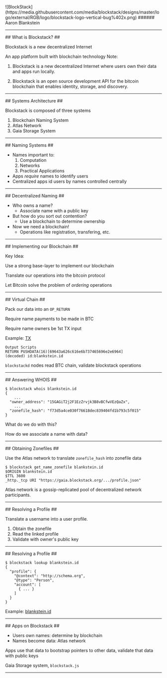 
<section data-background="white">
![BlockStack](https://media.githubusercontent.com/media/blockstack/designs/master/logo/external/RGB/logo/blockstack-logo-vertical-bug%402x.png)
###### Aaron Blankstein

---

<section data-background="#270f34">
## What is Blockstack? ##

Blockstack is a new decentralized Internet

An app platform built with blockchain technology
Note:
1) Blockstack is a new decentralized Internet where users own their data and apps run locally.

2) Blockstack is an open source development API for the bitcoin blockchain that enables identity, storage, and discovery.

---

<section data-background="#270f34">
## Systems Architecture ##

Blockstack is composed of three systems

1. Blockchain Naming System
2. Atlas Network
3. Gaia Storage System

---

<section data-background="#270f34">
## Naming Systems ##

* Names important to:
  1. Computation
  2. Networks
  3. Practical Applications
* Apps _require_ names to identify users
* Centralized apps id users by names controlled centrally

---

<section data-background="#270f34">
## Decentralized Naming ##

* Who owns a name?
  * Associate name with a public key
* But how do you sort out contention?
  * Use a blockchain to determine ownership
* Now we need a blockchain!
  * Operations like registration, transfering, etc.

---

<section data-background="#270f34">
## Implementing our Blockchain ##

Key Idea:

Use a strong base-layer to implement our blockchain

Translate our operations into the bitcoin protocol

Let Bitcoin solve the problem of _ordering_ operations

---

<section data-background="#270f34">
## Virtual Chain ##

Pack our data into an `OP_RETURN`

Require name payments to be made in BTC

Require name owners be 1st TX input

Example: [TX](https://blockchain.info/tx/72bba213633b8c229207522ec39edf609d1dfe3a9c1d5336ad8604624d24bdb3)
```
Output Scripts
RETURN PUSHDATA(16)[69643a626c616e6b737465696e2e6964]
(decoded) id:blankstein.id
```

`blockstackd` nodes read BTC chain, validate blockstack operations

---

<section data-background="#270f34">
## Answering WHOIS ##

```
$ blockstack whois blankstein.id
{
    ...
  "owner_address": "15GAGiT2j2F1EzZrvjk3B8vBCfwVEzQaZx",
    ...
  "zonefile_hash": "f73d5a4ce030f76618dec839404fd1b793c5f015"
}
```

What do we do with this?

How do we associate a name with data?

---

<section data-background="#270f34">
## Obtaining Zonefiles ##

Use the Atlas network to translate `zonefile_hash` into zonefile data

```
$ blockstack get_name_zonefile blankstein.id
$ORIGIN blankstein.id
$TTL 3600
_http._tcp URI "https://gaia.blockstack.org/.../profile.json"
```

Atlas network is a gossip-replicated pool of decentralized network participants.

---


<section data-background="#270f34">
## Resolving a Profile ##

Translate a username into a user profile.
1. Obtain the zonefile
2. Read the linked profile
3. Validate with owner's public key

---


<section data-background="#270f34">
## Resolving a Profile ##

```
$ blockstack lookup blankstein.id
{
  "profile": {
    "@context": "http://schema.org",
    "@type": "Person",
    "account": [
      { ... }
    ]
  }
}
```


Example: [blankstein.id](https://explorer.blockstack.org/name/blankstein.id)

---


<section data-background="#270f34">
## Apps on Blockstack ##

* Users own names: determine by blockchain
* Names become data: Atlas network

Apps use that data to bootstrap pointers to other data, validate that data with public keys

Gaia Storage system, `blockstack.js`

---
